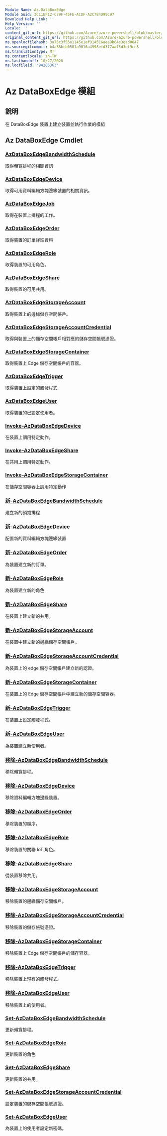 ```yaml
---
Module Name: Az.DataBoxEdge
Module Guid: 3C11EF12-C79F-45FE-ACDF-A2C784D99C97
Download Help Link: ''
Help Version: ''
Locale: ''
content_git_url: https://github.com/Azure/azure-powershell/blob/master/src/DataBoxEdge/DataBoxEdge/help/Az.DataBoxEdge.md
original_content_git_url: https://github.com/Azure/azure-powershell/blob/master/src/DataBoxEdge/DataBoxEdge/help/Az.DataBoxEdge.md
ms.openlocfilehash: 3a75c3f55a1145e1ef914516aee9b64e3ead0647
ms.sourcegitcommit: b4a38bcb0501a9016a4998efd377aa75d3ef9ce8
ms.translationtype: MT
ms.contentlocale: zh-TW
ms.lasthandoff: 10/27/2020
ms.locfileid: "94285363"
---
```

# Az DataBoxEdge 模組
## 說明
在 DataBoxEdge 裝置上建立裝置並執行作業的模組

## Az DataBoxEdge Cmdlet
### [AzDataBoxEdgeBandwidthSchedule](Get-AzDataBoxEdgeBandwidthSchedule.md)
取得頻寬排程的相關資訊

### [AzDataBoxEdgeDevice](Get-AzDataBoxEdgeDevice.md)
取得可用資料編輯方塊邊緣裝置的相關資訊。

### [AzDataBoxEdgeJob](Get-AzDataBoxEdgeJob.md)
取得在裝置上排程的工作。

### [AzDataBoxEdgeOrder](Get-AzDataBoxEdgeOrder.md)
取得裝置的訂單詳細資料

### [AzDataBoxEdgeRole](Get-AzDataBoxEdgeRole.md)
取得裝置的可用角色。

### [AzDataBoxEdgeShare](Get-AzDataBoxEdgeShare.md)
取得裝置的可用共用。

### [AzDataBoxEdgeStorageAccount](Get-AzDataBoxEdgeStorageAccount.md)
取得裝置上的邊緣儲存空間帳戶。

### [AzDataBoxEdgeStorageAccountCredential](Get-AzDataBoxEdgeStorageAccountCredential.md)
取得與裝置上的儲存空間帳戶相對應的儲存空間帳號憑證。

### [AzDataBoxEdgeStorageContainer](Get-AzDataBoxEdgeStorageContainer.md)
取得裝置上 Edge 儲存空間帳戶的容器。

### [AzDataBoxEdgeTrigger](Get-AzDataBoxEdgeTrigger.md)
取得裝置上設定的觸發程式
 

### [AzDataBoxEdgeUser](Get-AzDataBoxEdgeUser.md)
取得裝置的已設定使用者。

### [Invoke-AzDataBoxEdgeDevice](Invoke-AzDataBoxEdgeDevice.md)
在裝置上調用特定動作。

### [Invoke-AzDataBoxEdgeShare](Invoke-AzDataBoxEdgeShare.md)
在共用上調用特定動作。

### [Invoke-AzDataBoxEdgeStorageContainer](Invoke-AzDataBoxEdgeStorageContainer.md)
在儲存空間容器上調用特定動作

### [新-AzDataBoxEdgeBandwidthSchedule](New-AzDataBoxEdgeBandwidthSchedule.md)
建立新的頻寬排程

### [新-AzDataBoxEdgeDevice](New-AzDataBoxEdgeDevice.md)
配置新的資料編輯方塊邊緣裝置

### [新-AzDataBoxEdgeOrder](New-AzDataBoxEdgeOrder.md)
為裝置建立新的訂單。

### [新-AzDataBoxEdgeRole](New-AzDataBoxEdgeRole.md)
為裝置建立新的角色

### [新-AzDataBoxEdgeShare](New-AzDataBoxEdgeShare.md)
在裝置上建立新的共用。

### [新-AzDataBoxEdgeStorageAccount](New-AzDataBoxEdgeStorageAccount.md)
在裝置中建立新的邊緣儲存空間帳戶。

### [新-AzDataBoxEdgeStorageAccountCredential](New-AzDataBoxEdgeStorageAccountCredential.md)
為裝置上的 edge 儲存空間帳戶建立新的認證。

### [新-AzDataBoxEdgeStorageContainer](New-AzDataBoxEdgeStorageContainer.md)
在裝置上的 Edge 儲存空間帳戶中建立新的儲存空間容器。

### [新-AzDataBoxEdgeTrigger](New-AzDataBoxEdgeTrigger.md)
在裝置上設定觸發程式。

### [新-AzDataBoxEdgeUser](New-AzDataBoxEdgeUser.md)
為裝置建立新使用者。

### [移除-AzDataBoxEdgeBandwidthSchedule](Remove-AzDataBoxEdgeBandwidthSchedule.md)
移除頻寬排程。

### [移除-AzDataBoxEdgeDevice](Remove-AzDataBoxEdgeDevice.md)
移除資料編輯方塊邊緣裝置。

### [移除-AzDataBoxEdgeOrder](Remove-AzDataBoxEdgeOrder.md)
移除裝置的順序。

### [移除-AzDataBoxEdgeRole](Remove-AzDataBoxEdgeRole.md)
移除裝置的關聯 IoT 角色。

### [移除-AzDataBoxEdgeShare](Remove-AzDataBoxEdgeShare.md)
從裝置移除共用。

### [移除-AzDataBoxEdgeStorageAccount](Remove-AzDataBoxEdgeStorageAccount.md)
移除裝置的邊緣儲存空間帳戶。

### [移除-AzDataBoxEdgeStorageAccountCredential](Remove-AzDataBoxEdgeStorageAccountCredential.md)
移除裝置的儲存帳號憑證。

### [移除-AzDataBoxEdgeStorageContainer](Remove-AzDataBoxEdgeStorageContainer.md)
移除裝置上 Edge 儲存空間帳戶的儲存容器。

### [移除-AzDataBoxEdgeTrigger](Remove-AzDataBoxEdgeTrigger.md)
移除裝置上現有的觸發程式。

### [移除-AzDataBoxEdgeUser](Remove-AzDataBoxEdgeUser.md)
移除裝置上的使用者。

### [Set-AzDataBoxEdgeBandwidthSchedule](Set-AzDataBoxEdgeBandwidthSchedule.md)
更新頻寬排程。

### [Set-AzDataBoxEdgeRole](Set-AzDataBoxEdgeRole.md)
更新裝置的角色

### [Set-AzDataBoxEdgeShare](Set-AzDataBoxEdgeShare.md)
更新裝置的共用。

### [Set-AzDataBoxEdgeStorageAccountCredential](Set-AzDataBoxEdgeStorageAccountCredential.md)
設定裝置的儲存空間帳號憑證。

### [Set-AzDataBoxEdgeUser](Set-AzDataBoxEdgeUser.md)
為裝置上的使用者設定新密碼。

